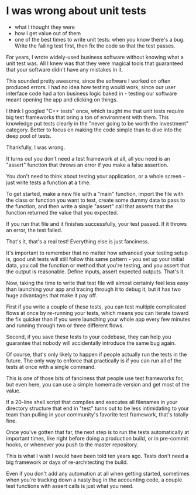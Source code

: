 # I was wrong about unit tests

- what I thought they were
- how I get value out of them
- one of the best times to write unit tests: when you know there's a bug.  Write the failing test first, then fix the code so that the test passes.

For years, I wrote widely-used business software without knowing what a unit test was.  All I knew was that they were magical tools that guaranteed that your software didn't have any mistakes in it.

This sounded pretty awesome, since the software I worked on often produced errors.  I had no idea how testing would work, since our user interface code had a ton business logic baked in - testing our software meant opening the app and clicking on things.

I think I googled "C++ tests" once, which taught me that unit tests require big test frameworks that bring a ton of environment with them.  This knowledge put tests clearly in the "never going to be worth the investment" category.  Better to focus on making the code simple than to dive into the deep pool of tests.

Thankfully, I was wrong.

It turns out you don't need a test framework at all, all you need is an "assert" function that throws an error if you make a false assertion.

You don't need to think about testing your application, or a whole screen - just write tests a function at a time.

To get started, make a new file with a "main" function, import the file with the class or function you want to test, create some dummy data to pass to the function, and then write a single "assert" call that asserts that the function returned the value that you expected.

If you run that file and it finishes successfully, your test passed.  If it throws an error, the test failed.

That's it, that's a real test!  Everything else is just fanciness.

It's important to remember that no matter how advanced your testing setup is, good unit tests will still follow this same pattern - you set up your initial data, you call the function or method that you're testing, and you assert that the output is reasonable.  Define inputs, assert expected outputs.  That's it.

Now, taking the time to write that test file will almost certainly feel less easy than launching your app and tracing through it to debug it, but it has two huge advantages that make it pay off.

First if you write a couple of these tests, you can test multiple complicated flows at once by re-running your tests, which means you can iterate toward the fix quicker than if you were launching your whole app every few minutes and running through two or three different flows.

Second, if you save these tests to your codebase, they can help you guarantee that nobody will accidentally introduce the same bug again.

Of course, that's only likely to happen if people actually run the tests in the future.  The only way to enforce that practically is if you can run all of the tests at once with a single command.

This is one of those bits of fanciness that people use test frameworks for, but even here, you can use a simple homemade version and get most of the value.

If a 20-line shell script that compiles and executes all filenames in your directory structure that end in "test" turns out to be less intimidating to your team than pulling in your community's favorite test framework, that's totally fine.

Once you've gotten that far, the next step is to run the tests automatically at important times, like right before doing a production build, or in pre-commit hooks, or whenever you push to the master repository.

This is what I wish I would have been told ten years ago.  Tests don't need a big framework or days of re-architecting the build.

Even if you don't add any automation at all when getting started, sometimes when you're tracking down a nasty bug in the accounting code, a couple test functions with assert calls is just what you need.
